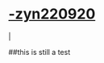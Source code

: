 # [-zyn220920](https://zyn.s-ul.eu/BWiYyaz3.osk)
|[](https://i.imgur.com/IwabYYo.jpeg)

##this is still a test
